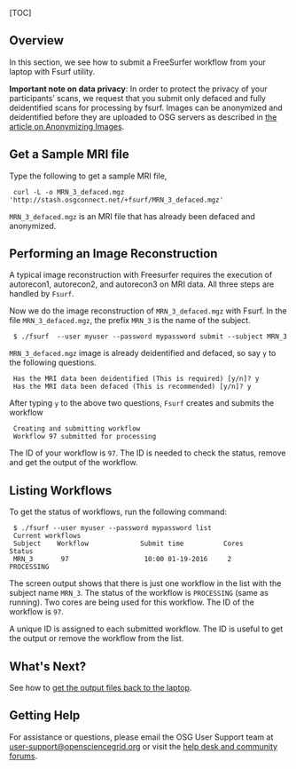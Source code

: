 [title]: - "Analysis of a Brain MRI Scan"
[TOC]


## Overview

In this section, we see how to submit a FreeSurfer workflow from your laptop with Fsurf utility. 

**Important note on data privacy**:  In order to protect the privacy of your participants’ scans, we request that you submit only defaced and fully deidentified scans for processing by fsurf.  Images can be anonymized and deidentified before they are uploaded to OSG servers as described in [the article on Anonymizing Images](https://support.opensciencegrid.org/support/solutions/articles/12000008493-anonymizing-images).

## Get a Sample MRI file

Type the following to get a sample MRI file, 

     curl -L -o MRN_3_defaced.mgz 'http://stash.osgconnect.net/+fsurf/MRN_3_defaced.mgz'

`MRN_3_defaced.mgz` is an MRI file that has already been defaced and anonymized. 


## Performing an Image Reconstruction 

A typical image reconstruction with Freesurfer requires the execution of autorecon1, autorecon2, and 
autorecon3 on MRI data.  All three steps are handled by `Fsurf`. 

Now we do the image reconstruction of  `MRN_3_defaced.mgz` with Fsurf. In the file `MRN_3_defaced.mgz`,  the prefix `MRN_3` is the name of the subject.

     $ ./fsurf  --user myuser --password mypassword submit --subject MRN_3 

`MRN_3_defaced.mgz` image is already deidentified and defaced, so say `y` to the following questions. 

     Has the MRI data been deidentified (This is required) [y/n]? y
     Has the MRI data been defaced (This is recommended) [y/n]? y

After typing `y` to the above two questions, `Fsurf` creates and submits the workflow 

     Creating and submitting workflow
     Workflow 97 submitted for processing

The ID of your workflow is `97`. The ID is needed to check the status, remove and get the output of the workflow. 

##  Listing Workflows

To get the status of workflows, run the following command:

     $ ./fsurf --user myuser --password mypassword list 
     Current workflows
     Subject    Workflow             Submit time          Cores          Status
     MRN_3       97                   10:00 01-19-2016     2             PROCESSING

The screen output shows that there is just one workflow in the list 
with the subject name `MRN_3`. The status of the workflow is `PROCESSING` (same as running). Two cores are 
being used for this workflow. The ID of the workflow is `97`. 

A unique ID is assigned to each submitted workflow. The ID is useful to get the output or 
remove the workflow from the list. 

## What's Next? 

See how to [get the output files back to the laptop](https://support.opensciencegrid.org/solution/articles/12000008491-managing-your-output-files).

## Getting Help
For assistance or questions, please email the OSG User Support team  at [user-support@opensciencegrid.org](mailto:user-support@opensciencegrid.org) or visit the [help desk and community forums](http://support.opensciencegrid.org).
